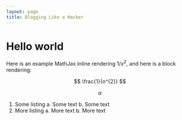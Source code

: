 ```yaml
---
layout: page
title: Blogging Like a Hacker
---
```


Hello world
===========

Here is an example MathJax inline rendering $1/x^{2}$, and here is a block rendering: 

$$ \frac{1}{n^{2}} $$

$$ \alpha $$

1. Some listing
    a. Some text
    b. Some text
2. More listing
    a. More text
    b. More text
